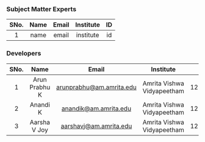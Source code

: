 
<!-- Remove all lines above this line before making changes to the file -->
### Subject Matter Experts
| SNo. | Name | Email | Institute | ID |
| :---: | :---: | :---: | :---: | :---: |
| 1 | name | email | institute | id |

### Developers
| SNo. | Name | Email | Institute | ID |
| :---: | :---: | :---: | :---: | :---: |
| 1 | Arun Prabhu K | arunprabhu@am.amrita.edu| Amrita Vishwa Vidyapeetham |12230517 |
| 2 | Anandi K | anandik@am.amrita.edu| Amrita Vishwa Vidyapeetham | 12230912 |
| 3 | Aarsha V Joy | aarshavj@am.amrita.edu| Amrita Vishwa Vidyapeetham | 12230904 |


